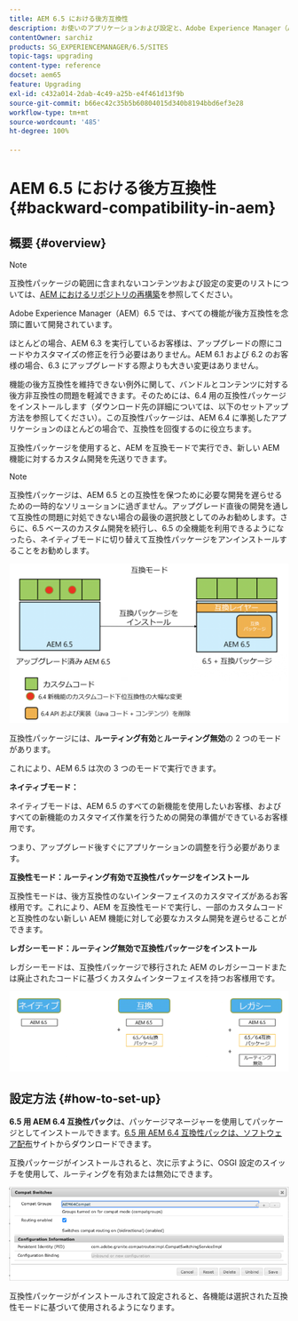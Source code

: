```yaml
---
title: AEM 6.5 における後方互換性
description: お使いのアプリケーションおよび設定と、Adobe Experience Manager（AEM）6.5 との互換性を保つ方法について説明します。
contentOwner: sarchiz
products: SG_EXPERIENCEMANAGER/6.5/SITES
topic-tags: upgrading
content-type: reference
docset: aem65
feature: Upgrading
exl-id: c432a014-2dab-4c49-a25b-e4f461d13f9b
source-git-commit: b66ec42c35b5b60804015d340b8194bbd6ef3e28
workflow-type: tm+mt
source-wordcount: '485'
ht-degree: 100%

---
```


# AEM 6.5 における後方互換性{#backward-compatibility-in-aem}

## 概要 {#overview}

>[!NOTE]
>
>互換性パッケージの範囲に含まれないコンテンツおよび設定の変更のリストについては、[AEM におけるリポジトリの再構築](/help/sites-deploying/repository-restructuring.md)を参照してください。

Adobe Experience Manager（AEM）6.5 では、すべての機能が後方互換性を念頭に置いて開発されています。

ほとんどの場合、AEM 6.3 を実行しているお客様は、アップグレードの際にコードやカスタマイズの修正を行う必要はありません。AEM 6.1 および 6.2 のお客様の場合、6.3 にアップグレードする際よりも大きい変更はありません。

機能の後方互換性を維持できない例外に関して、バンドルとコンテンツに対する後方非互換性の問題を軽減できます。そのためには、6.4 用の互換性パッケージをインストールします（ダウンロード先の詳細については、以下のセットアップ方法を参照してください）。この互換性パッケージは、AEM 6.4 に準拠したアプリケーションのほとんどの場合で、互換性を回復するのに役立ちます。

互換性パッケージを使用すると、AEM を互換モードで実行でき、新しい AEM 機能に対するカスタム開発を先送りできます。

>[!NOTE]
>
>互換性パッケージは、AEM 6.5 との互換性を保つために必要な開発を遅らせるための一時的なソリューションに過ぎません。アップグレード直後の開発を通して互換性の問題に対処できない場合の最後の選択肢としてのみお勧めします。さらに、6.5 ベースのカスタム開発を続行し、6.5 の全機能を利用できるようになったら、ネイティブモードに切り替えて互換性パッケージをアンインストールすることをお勧めします。

![sase](assets/sase.png)

互換性パッケージには、**ルーティング有効**&#x200B;と&#x200B;**ルーティング無効**&#x200B;の 2 つのモードがあります。

これにより、AEM 6.5 は次の 3 つのモードで実行できます。

**ネイティブモード：**

ネイティブモードは、AEM 6.5 のすべての新機能を使用したいお客様、およびすべての新機能のカスタマイズ作業を行うための開発の準備ができているお客様用です。

つまり、アップグレード後すぐにアプリケーションの調整を行う必要があります。

**互換性モード：ルーティング有効で互換性パッケージをインストール**

互換性モードは、後方互換性のないインターフェイスのカスタマイズがあるお客様用です。これにより、AEM を互換性モードで実行し、一部のカスタムコードと互換性のない新しい AEM 機能に対して必要なカスタム開発を遅らせることができます。

**レガシーモード：ルーティング無効で互換性パッケージをインストール**

レガシーモードは、互換性パッケージで移行された AEM のレガシーコードまたは廃止されたコードに基づくカスタムインターフェイスを持つお客様用です。

![sapte](assets/sapte.png)

## 設定方法 {#how-to-set-up}

**6.5 用 AEM 6.4 互換性パック**&#x200B;は、パッケージマネージャーを使用してパッケージとしてインストールできます。[6.5 用 AEM 6.4 互換性パックは、ソフトウェア配布](https://experience.adobe.com/#/downloads/content/software-distribution/en/aem.html?fulltext=compat*&amp;orderby=%40jcr%3Acontent%2Fjcr%3AlastModified&amp;orderby.sort=desc&amp;layout=list&amp;p.offset=0&amp;p.limit=20&amp;package=%2Fcontent%2Fsoftware-distribution%2Fen%2Fdetails.html%2Fcontent%2Fdam%2Faem%2Fpublic%2Fadobe%2Fpackages%2Fcq650%2Fcompatpack%2Faem-compat-cq65-to-cq64)サイトからダウンロードできます。

互換パッケージがインストールされると、次に示すように、OSGI 設定のスイッチを使用して、ルーティングを有効または無効にできます。

![互換スイッチ](assets/compat-switches.png)

互換性パッケージがインストールされて設定されると、各機能は選択された互換性モードに基づいて使用されるようになります。
